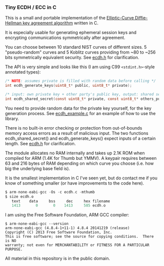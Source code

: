 ### Tiny ECDH / ECC in C

This is a small and portable implementation of the [Elliptic-Curve Diffie-Hellman key agreement algorithm](https://en.wikipedia.org/wiki/Elliptic-curve_Diffie%E2%80%93Hellman) written in C.

It is especially usable for generating ephemeral session keys and encrypting communications symmetrically after agreement.

You can choose between 10 standard NIST curves of different sizes. 5 "pseudo-random" curves and 5 Koblitz curves providing from ~80 to ~256 bits symmetrically equivalent security.  See [ecdh.h](https://github.com/kokke/tiny-ECDH-c/blob/master/ecdh.h) for clarification.

The API is very simple and looks like this (I am using C99 `<stdint.h>`-style annotated types):

```C
/* NOTE: assumes private is filled with random data before calling */
int ecdh_generate_keys(uint8_t* public, uint8_t* private);

/* input: own private key + other party's public key, output: shared secret */
int ecdh_shared_secret(const uint8_t* private, const uint8_t* others_pub, uint8_t* output);
```

You need to provide random data for the private key yourself, for the key generation process.
See [ecdh_example.c](https://github.com/kokke/tiny-ECDH-c/blob/master/ecdh_example.c) for an example of how to use the library.


There is no built-in error checking or protection from out-of-bounds memory access errors as a result of malicious input. The two functions ecdh_shared_secret() and ecdh_generate_keys() expect inputs of a certain length. See [ecdh.h](https://github.com/kokke/tiny-ECDH-c/blob/master/ecdh.h) for clarification.

The module allocates no RAM internally and takes up 2.1K ROM when compiled for ARM (1.4K for Thumb but YMMV).
A keypair requires between 63 and 216 bytes of RAM depending on which curve you choose (i.e. how big the underlying base field is).


It is the smallest implementation in C I've seen yet, but do contact me if you know of something smaller (or have improvements to the code here). 


```C
$ arm-none-eabi-gcc -Os -c ecdh.c -mthumb
$ size ecdh.o
   text    data     bss     dec     hex filename
   1413       0       0    1413     585 ecdh.o
```

I am using the Free Software Foundation, ARM GCC compiler:

    $ arm-none-eabi-gcc --version
    arm-none-eabi-gcc (4.8.4-1+11-1) 4.8.4 20141219 (release)
    Copyright (C) 2013 Free Software Foundation, Inc.
    This is free software; see the source for copying conditions.  There is NO
    warranty; not even for MERCHANTABILITY or FITNESS FOR A PARTICULAR PURPOSE.


All material in this repository is in the public domain.
